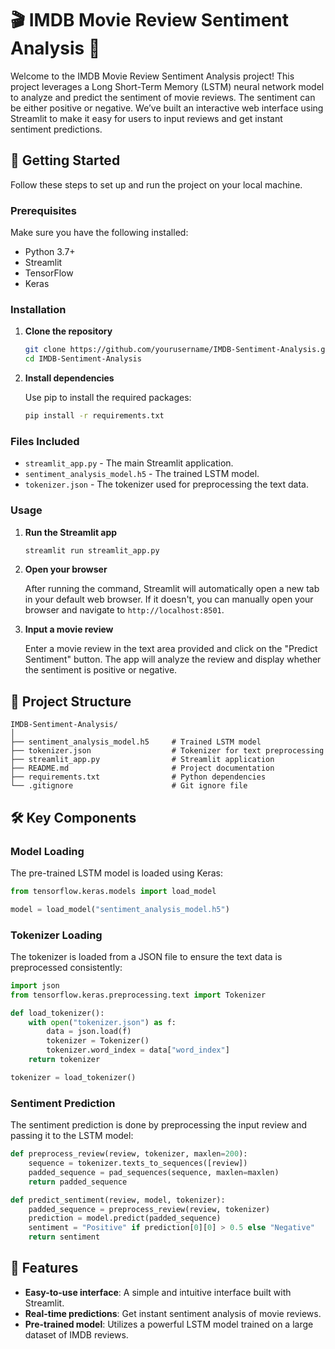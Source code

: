 
# 🎬 IMDB Movie Review Sentiment Analysis 🎥

Welcome to the IMDB Movie Review Sentiment Analysis project! This project leverages a Long Short-Term Memory (LSTM) neural network model to analyze and predict the sentiment of movie reviews. The sentiment can be either positive or negative. We’ve built an interactive web interface using Streamlit to make it easy for users to input reviews and get instant sentiment predictions.

## 🚀 Getting Started

Follow these steps to set up and run the project on your local machine.

### Prerequisites

Make sure you have the following installed:

- Python 3.7+
- Streamlit
- TensorFlow
- Keras

### Installation

1. **Clone the repository**

    ```bash
    git clone https://github.com/yourusername/IMDB-Sentiment-Analysis.git
    cd IMDB-Sentiment-Analysis
    ```

2. **Install dependencies**

    Use pip to install the required packages:

    ```bash
    pip install -r requirements.txt
    ```

### Files Included

- `streamlit_app.py` - The main Streamlit application.
- `sentiment_analysis_model.h5` - The trained LSTM model.
- `tokenizer.json` - The tokenizer used for preprocessing the text data.

### Usage

1. **Run the Streamlit app**

    ```bash
    streamlit run streamlit_app.py
    ```

2. **Open your browser**

    After running the command, Streamlit will automatically open a new tab in your default web browser. If it doesn't, you can manually open your browser and navigate to `http://localhost:8501`.

3. **Input a movie review**

    Enter a movie review in the text area provided and click on the "Predict Sentiment" button. The app will analyze the review and display whether the sentiment is positive or negative.

## 📁 Project Structure

```
IMDB-Sentiment-Analysis/
│
├── sentiment_analysis_model.h5     # Trained LSTM model
├── tokenizer.json                  # Tokenizer for text preprocessing
├── streamlit_app.py                # Streamlit application
├── README.md                       # Project documentation
├── requirements.txt                # Python dependencies
└── .gitignore                      # Git ignore file
```

## 🛠️ Key Components

### Model Loading

The pre-trained LSTM model is loaded using Keras:

```python
from tensorflow.keras.models import load_model

model = load_model("sentiment_analysis_model.h5")
```

### Tokenizer Loading

The tokenizer is loaded from a JSON file to ensure the text data is preprocessed consistently:

```python
import json
from tensorflow.keras.preprocessing.text import Tokenizer

def load_tokenizer():
    with open("tokenizer.json") as f:
        data = json.load(f)
        tokenizer = Tokenizer()
        tokenizer.word_index = data["word_index"]
    return tokenizer

tokenizer = load_tokenizer()
```

### Sentiment Prediction

The sentiment prediction is done by preprocessing the input review and passing it to the LSTM model:

```python
def preprocess_review(review, tokenizer, maxlen=200):
    sequence = tokenizer.texts_to_sequences([review])
    padded_sequence = pad_sequences(sequence, maxlen=maxlen)
    return padded_sequence

def predict_sentiment(review, model, tokenizer):
    padded_sequence = preprocess_review(review, tokenizer)
    prediction = model.predict(padded_sequence)
    sentiment = "Positive" if prediction[0][0] > 0.5 else "Negative"
    return sentiment
```

## 🌟 Features

- **Easy-to-use interface**: A simple and intuitive interface built with Streamlit.
- **Real-time predictions**: Get instant sentiment analysis of movie reviews.
- **Pre-trained model**: Utilizes a powerful LSTM model trained on a large dataset of IMDB reviews.
